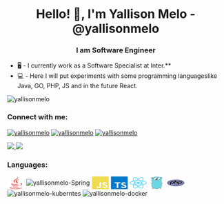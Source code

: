 <h1 align="center">Hello! 👋, I'm Yallison Melo  - @yallisonmelo</h1>
<h3 align="center">I am Software Engineer</h3>

- 🖥️  -  I currently work as a Software Specialist at Inter.**
- 💻  - Here I will put experiments with some programming languages ​​like Java, GO, PHP, JS and in the future React.

<p align="left"> <img src="https://komarev.com/ghpvc/?username=yallisonmelo&label=Profile%20views&color=0e75b6&style=flat" alt="yallisonmelo" /> </p>
<h3 align="left">Connect with me:</h3>
<p align="left">
<a href="https://linkedin.com/in/yallisonmelo" target="blank"><img align="center" src="https://raw.githubusercontent.com/rahuldkjain/github-profile-readme-generator/master/src/images/icons/Social/linked-in-alt.svg" alt="yallisonmelo" height="30" width="40" /></a> 
<a href="https://medium.com/@yallisonmelo" target="blank"><img align="center" src="https://raw.githubusercontent.com/rahuldkjain/github-profile-readme-generator/master/src/images/icons/Social/medium.svg" alt="yallisonmelo" height="30" width="40" /></a> 
<a href="mailto:yallisonmelo@gmail.com" target="blank"><img align="center" src="https://img.shields.io/badge/-Gmail-%23333?style=for-the-badge&logo=gmail&logoColor=white" alt="yallisonmelo" height="30" width="40" /></a> 
</p>


 <div>
  <a href="https://github.com/yallisonmelo">
  <img height="180em" src="https://github-readme-stats.vercel.app/api?username=yallisonmelo&show_icons=true&theme=dark&include_all_commits=true&count_private=true"/>
  <img height="180em" src="https://github-readme-stats.vercel.app/api/top-langs/?username=yallisonmelo&layout=compact&langs_count=7&theme=dark"/>
</div>
<div style="float:left;">
<h3 align="left">Languages:</h3>
  <img align="center" alt="yallisonmelo-Java" height="30" width="40" src="https://raw.githubusercontent.com/devicons/devicon/master/icons/java/java-plain.svg">
  <img align="center" alt="yallisonmelo-Spring" height="30" width="40" src="https://raw.githubusercontent.com/rahuldkjain/github-profile-readme-generator/master/src/images/icons/BackendDevelopment/spring.svg">
  <img align="center" alt="yallisonmelo-Js" height="30" width="40" src="https://raw.githubusercontent.com/devicons/devicon/master/icons/javascript/javascript-plain.svg">
  <img align="center" alt="yallisonmelo-Ts" height="30" width="40" src="https://raw.githubusercontent.com/devicons/devicon/master/icons/typescript/typescript-plain.svg">
  <img align="center" alt="yallisonmelo-React" height="30" width="40" src="https://raw.githubusercontent.com/devicons/devicon/master/icons/react/react-original.svg">
  <img align="center" alt="yallisonmelo-Go" height="30" width="40" src="https://raw.githubusercontent.com/devicons/devicon/master/icons/go/go-original.svg">
  <img align="center" alt="yallisonmelo-PHP" height="30" width="40" src="https://raw.githubusercontent.com/devicons/devicon/master/icons/php/php-original.svg">
  <img align="center" alt="yallisonmelo-kuberntes" height="30" width="40" src="https://raw.githubusercontent.com/devicons/devicon/icons/kubernetes/kubernetes-plain.svg">
  <img align="center" alt="yallisonmelo-docker" height="30" width="40" src="https://raw.githubusercontent.com/devicons/devicon/blob/master/icons/kubernetes/kubernetes-plain.svg">
</div>
